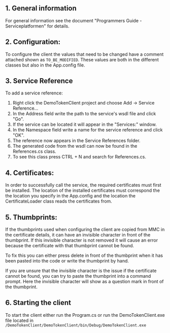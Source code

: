 ## 1. General information
For general information see the document "Programmers Guide - Serviceplatformen" for details.

## 2. Configuration:
To configure the client the values that need to be changed have a comment attached
shown as `TO_BE_MODIFIED`. These values are both in the different classes but also in the 
App.config file.

## 3. Service Reference
To add a service reference: 
1. Right click the DemoTokenClient project and choose Add -> Service Reference...
2. In the Address field write the path to the service's wsdl file and click "Go".
3. If the service can be located it will appear in the "Services:" window.
4. In the Namespace field write a name for the service reference and click "OK".
5. The reference now appears in the Service References folder.
6. The generated code from the wsdl can now be found in the References.cs class.
7. To see this class press CTRL + N and search for References.cs.

## 4. Certificates:
In order to successfully call the service, the required certificates must first be installed.
The location of the installed certificates must correspond the the location you specify in the App.config 
and the location the CertificateLoader class reads the certificates from.

## 5. Thumbprints: 
If the thumbprints used when configuring the client are copied from MMC in the certificate details, 
it can have an invisible character in front of the thumbprint. If this invisible character is not
removed it will cause an error because the certificate with that thumbprint cannot be found.

To fix this you can either press delete in front of the thumbprint when it has been pasted into the
code or write the thumbprint by hand. 

If you are unsure that the invisible character is the issue if the certificate cannot be found, 
you can try to paste the thumbprint into a command prompt. Here the invisible character will show
as a question mark in front of the thumbprint.

## 6. Starting the client
To start the client either run the Program.cs or run the DemoTokenClient.exe file located in 
`/DemoTokenClient/DemoTokenClient/bin/Debug/DemoTokenClient.exe`